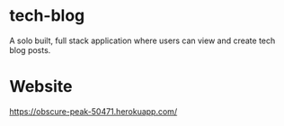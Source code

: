 # tech-blog
A solo built, full stack application where users can view and create tech blog posts.

# Website
https://obscure-peak-50471.herokuapp.com/
